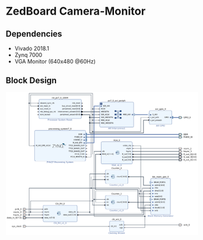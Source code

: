 # ZedBoard Camera-Monitor

## Dependencies

* Vivado 2018.1
* Zynq 7000
* VGA Monitor (640x480 @60Hz)

## Block Design

<p align="center">
<img src="../../doc/blocks-zedcam-vga.png">
</p>
